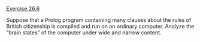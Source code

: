 [Exercise 26.6](ex_6/)

Suppose that a Prolog program containing many clauses about the rules of
British citizenship is compiled and run on an ordinary computer. Analyze
the “brain states” of the computer under wide and narrow content.
